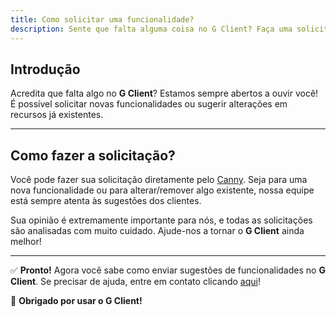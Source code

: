```yaml
---
title: Como solicitar uma funcionalidade?
description: Sente que falta alguma coisa no G Client? Faça uma solicitação de recurso.
---
```


## Introdução

Acredita que falta algo no **G Client**? Estamos sempre abertos a ouvir você! É possível solicitar novas funcionalidades ou sugerir alterações em recursos já existentes.

---

## Como fazer a solicitação?

Você pode fazer sua solicitação diretamente pelo [Canny](https://g-client.canny.io/solicitacoes-de-recursos). Seja para uma nova funcionalidade ou para alterar/remover algo existente, nossa equipe está sempre atenta às sugestões dos clientes.

Sua opinião é extremamente importante para nós, e todas as solicitações são analisadas com muito cuidado. Ajude-nos a tornar o **G Client** ainda melhor!

---

✅ **Pronto!** Agora você sabe como enviar sugestões de funcionalidades no **G Client**. Se precisar de ajuda, entre em contato clicando [aqui](https://api.whatsapp.com/send?phone=5544997046569&text=Preciso%20de%20ajuda%20sobre%20um%20tutorial)!

🎉 **Obrigado por usar o G Client!**
